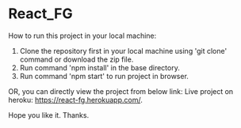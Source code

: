 # React_FG

How to run this project in your local machine:

1. Clone the repository first in your local machine using 'git clone' command or download the zip file.
2. Run command 'npm install' in the base directory.
3. Run command 'npm start' to run project in browser.

OR, you can directly view the project from below link:
Live project on heroku: https://react-fg.herokuapp.com/.

Hope you like it. Thanks.
